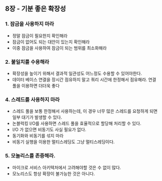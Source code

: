 ## 8장 - 기분 좋은 확장성

### 1. 잠금을 사용하지 마라

- 정말 잠금이 필요한지 확인해라
- 잠금이 없어도 되는 대안이 있는지 확인해라
- 이중 잠금을 사용하여 잠금이 되는 범위를 최소화해라

### 2. 불일치를 수용해라

- 확장성을 높이기 위해서 결과적 일관성도 어느정도 수용할 수 있어야한다.
- 데이터 베이스 연결을 장시간 점유하지 말고 쿼리 시간에 한정해서 점유해라. 연결 풀을 이용하면 더더욱 좋다

### 4. 스레드를 사용하지 마라

- 스레드 풀을 보통 한정해서 사용하는데, 이 경우 너무 많은 스레드를 요청하게 되면 일부 대기가 발생할 수 있다.
- 논블럭킹 I/O를 사용하면 스레드 풀을 효율적으로 할당해 처리할 수 있다.
- I/O 가 없으면 비동기도 사실 필요가 없다.
- 동기화와 비동기를 섞지 마라
- 비동기 실행을 이용한 멀티스레딩도 그냥 멀티스레딩이다.

### 5. 모놀리스를 존중해라.

- 마이크로 서비스 아키텍처에서 고려해야할 것은 수 없이 많다.
- 모노리스도 항상 확장이 불가능한 것은 아니다.